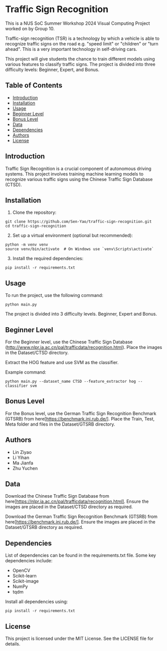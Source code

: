 # Traffic Sign Recognition

This is a NUS SoC Summer Workshop 2024 Visual Computing Project worked on by Group 10.

Traffic-sign recognition (TSR) is a technology by which a vehicle is able to recognize traffic signs on the road e.g. "speed limit" or "children" or "turn ahead". This is a very important technology in self-driving cars.

This project will give students the chance to train different models using various features to classify traffic signs. The project is divided into three difficulty levels: Beginner, Expert, and Bonus.

## Table of Contents
- [Introduction](#introduction)
- [Installation](#installation)
- [Usage](#usage)
- [Beginner Level](#beginner-level)
- [Bonus Level](#bonus-level)
- [Data](#data)
- [Dependencies](#dependencies)
- [Authors](#authors)
- [License](#license)

## Introduction

Traffic Sign Recognition is a crucial component of autonomous driving systems. This project involves training machine learning models to recognize various traffic signs using the Chinese Traffic Sign Database (CTSD).

## Installation

1. Clone the repository:
```shell
git clone https://github.com/Sen-Yao/traffic-sign-recognition.git
cd traffic-sign-recognition  
```

2. Set up a virtual environment (optional but recommended):

```shell
python -m venv venv
source venv/bin/activate  # On Windows use `venv\Scripts\activate`
```

3. Install the required dependencies:

```shell
pip install -r requirements.txt
```

## Usage

To run the project, use the following command:

```shell
python main.py
```

The project is divided into 3 difficulty levels. Beginner, Expert and Bonus.

## Beginner Level

For the Beginner level, use the Chinese Traffic Sign Database (http://www.nlpr.ia.ac.cn/pal/trafficdata/recognition.html). Place the images in the Dataset/CTSD directory.

Extract the HOG feature and use SVM as the classifier.

Example command:


```CLI
python main.py --dataset_name CTSD --feature_extractor hog --classifier svm
```

## Bonus Level

For the Bonus level, use the German Traffic Sign Recognition Benchmark (GTSRB) from here[https://benchmark.ini.rub.de/]. Place the Train, Test, Meta folder and files in the Dataset/GTSRB directory.

## Authors

- Lin Ziyao 
- Li Yihan
- Ma Jianfa
- Zhu Yuchen

## Data

Download the Chinese Traffic Sign Database from here[https://nlpr.ia.ac.cn/pal/trafficdata/recognition.html]. Ensure the images are placed in the Dataset/CTSD directory as required.

Download the German Traffic Sign Recognition Benchmark (GTSRB) from here[https://benchmark.ini.rub.de/]. Ensure the images are placed in the Dataset/GTSRB directory as required.

## Dependencies

List of dependencies can be found in the requirements.txt file. Some key dependencies include:

- OpenCV 
- Scikit-learn 
- Scikit-image 
- NumPy
- tqdm

Install all dependencies using:

```shell
pip install -r requirements.txt
```

## License

This project is licensed under the MIT License. See the LICENSE file for details.
